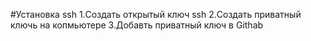 #Установка ssh
1.Создать открытый ключ ssh
2.Создать приватный ключь на копмьютере
3.Добавть приватный ключ в Githab